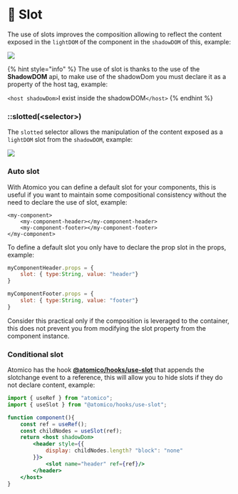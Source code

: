 # 🔀 Slot

The use of slots improves the composition allowing to reflect the content exposed in the `lightDOM` of the component in the `shadowDOM` of this, example:

![](../../.gitbook/assets/web\_1366\_7.png)

{% hint style="info" %}
The use of slot is thanks to the use of the **ShadowDOM** api, to make use of the shadowDom you must declare it as a property of the host tag, example:

`<host shadowDom>`I exist inside the shadowDOM`</host>`
{% endhint %}

### ::slotted(\<selector>)

The `slotted` selector allows the manipulation of the content exposed as a `lightDOM` slot from the `shadowDOM`, example:

![](../../.gitbook/assets/slotted.png)

### Auto slot

With Atomico you can define a default slot for your components, this is useful if you want to maintain some compositional consistency without the need to declare the use of slot, example:

```markup
<my-component>
    <my-component-header></my-component-header>
    <my-component-footer></my-component-footer>
</my-component>
```

To define a default slot you only have to declare the prop slot in the props, example:

```javascript
myComponentHeader.props = {
    slot: { type:String, value: "header"}
}

myComponentFooter.props = {
    slot: { type:String, value: "footer"}
}
```

Consider this practical only if the composition is leveraged to the container, this does not prevent you from modifying the slot property from the component instance.

### Conditional slot

Atomico has the hook [**@atomico/hooks/use-slot**](../../packages/atomico-hooks/use-slot/) that appends the slotchange event to a reference, this will allow you to hide slots if they do not declare content, example:

```jsx
import { useRef } from "atomico";
import { useSlot } from "@atomico/hooks/use-slot";

function component(){
    const ref = useRef();
    const childNodes = useSlot(ref);
    return <host shadowDom>
        <header style={{
            display: childNodes.length? "block": "none"
        }}>
            <slot name="header" ref={ref}/>
        </header>
    </host>
}
```
